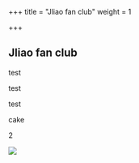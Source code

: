 +++
title = "Jliao fan club"
weight = 1

+++
## Jliao fan club

test

test

test

cake

2

![](/uploads/microsoftteams-image-4.png)